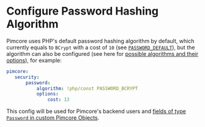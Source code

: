# Configure Password Hashing Algorithm

Pimcore uses PHP's default password hashing algorithm by default, which currently equals to `BCrypt` with a cost of `10`
(see [`PASSWORD_DEFAULT`](https://www.php.net/manual/en/password.constants.php#constant.password-default)), but the algorithm 
can also be configured (see here for [possible algorithms and their options](https://www.php.net/manual/en/password.constants.php)),
for example:

 ```yaml
pimcore:
    security:
        password:
            algorithm: !php/const PASSWORD_BCRYPT
            options:
                cost: 13
  ```

This config will be used for Pimcore's backend users and [fields of type `Password` in custom Pimcore Objects](./01_Authenticate_Pimcore_Objects.md).

